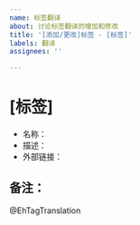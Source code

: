```yaml
---
name: 标签翻译
about: 讨论标签翻译的增加和修改
title: '[添加/更改]标签 - [标签]'
labels: 翻译
assignees: ''

---
```


# [标签] <!-- 要变更的标签，如 female:lolicon，对于在多个命名空间出现的标签，也可以省略命名空间表示需要批量变更 -->
+ 名称：
+ 描述：
+ 外部链接：

## 备注：
<!-- 关于该变更的额外说明 -->

<!-- 更多标签翻译，格式同上 -->

@EhTagTranslation
